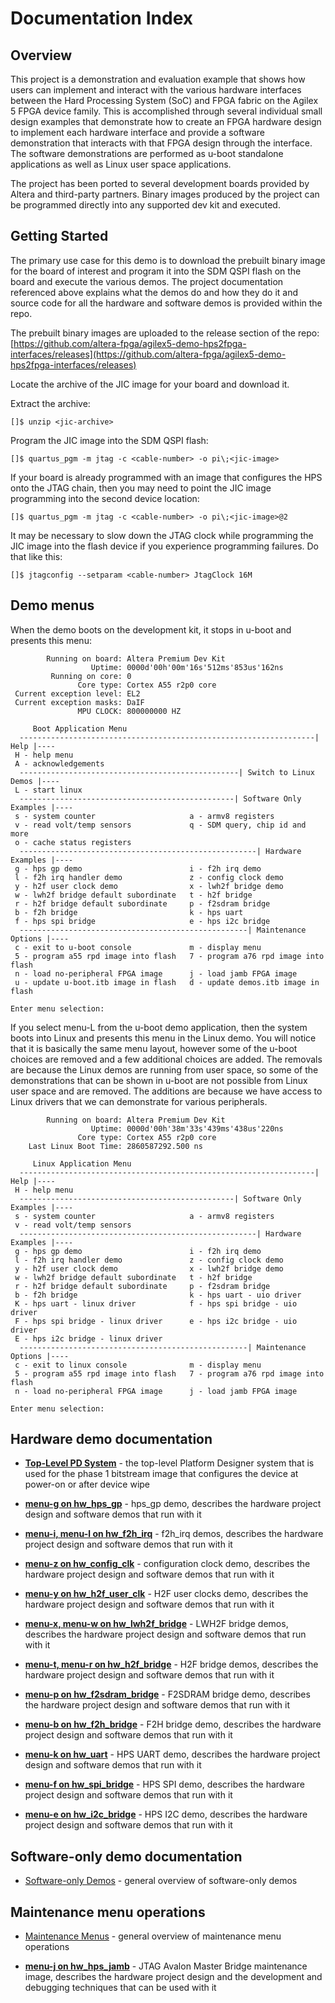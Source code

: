 # Documentation Index
<!-- SPDX-FileCopyrightText: Copyright (C) 2024 Intel Corporation -->
<!-- SPDX-License-Identifier: MIT-0 -->

## Overview

This project is a demonstration and evaluation example that shows how users can implement and interact with the various hardware interfaces between the Hard Processing System (SoC) and FPGA fabric on the Agilex 5 FPGA device family. This is accomplished through several individual small design examples that demonstrate how to create an FPGA hardware design to implement each hardware interface and provide a software demonstration that interacts with that FPGA design through the interface. The software demonstrations are performed as u-boot standalone applications as well as Linux user space applications.​

The project has been ported to several development boards provided by Altera and third-party partners. Binary images produced by the project can be programmed directly into any supported dev kit and executed.​

## Getting Started

The primary use case for this demo is to download the prebuilt binary image for the board of interest and program it into the SDM QSPI flash on the board and execute the various demos. The project documentation referenced above explains what the demos do and how they do it and source code for all the hardware and software demos is provided within the repo.

The prebuilt binary images are uploaded to the release section of the repo:\
[https://github.com/altera-fpga/agilex5-demo-hps2fpga-interfaces/releases](https://github.com/altera-fpga/agilex5-demo-hps2fpga-interfaces/releases)

Locate the archive of the JIC image for your board and download it.

Extract the archive:
```text
[]$ unzip <jic-archive>
```

Program the JIC image into the SDM QSPI flash:
```text
[]$ quartus_pgm -m jtag -c <cable-number> -o pi\;<jic-image>
```

If your board is already programmed with an image that configures the HPS onto the JTAG chain, then you may need to point the JIC image programming into the second device location:
```text
[]$ quartus_pgm -m jtag -c <cable-number> -o pi\;<jic-image>@2
```

It may be necessary to slow down the JTAG clock while programming the JIC image into the flash device if you experience programming failures. Do that like this:
```text
[]$ jtagconfig --setparam <cable-number> JtagClock 16M
```

## Demo menus

When the demo boots on the development kit, it stops in u-boot and presents this menu:

```text
        Running on board: Altera Premium Dev Kit
                  Uptime: 0000d'00h'00m'16s'512ms'853us'162ns
         Running on core: 0
               Core type: Cortex A55 r2p0 core
 Current exception level: EL2
 Current exception masks: DaIF
               MPU CLOCK: 800000000 HZ

     Boot Application Menu
  ------------------------------------------------------------------| Help |----
 H - help menu
 A - acknowledgements
  -------------------------------------------------| Switch to Linux Demos |----
 L - start linux
  ------------------------------------------------| Software Only Examples |----
 s - system counter                     a - armv8 registers
 v - read volt/temp sensors             q - SDM query, chip id and more
 o - cache status registers
  -----------------------------------------------------| Hardware Examples |----
 g - hps gp demo                        i - f2h irq demo
 l - f2h irq handler demo               z - config clock demo
 y - h2f user clock demo                x - lwh2f bridge demo
 w - lwh2f bridge default subordinate   t - h2f bridge
 r - h2f bridge default subordinate     p - f2sdram bridge
 b - f2h bridge                         k - hps uart
 f - hps spi bridge                     e - hps i2c bridge
  ---------------------------------------------------| Maintenance Options |----
 c - exit to u-boot console             m - display menu
 5 - program a55 rpd image into flash   7 - program a76 rpd image into flash
 n - load no-peripheral FPGA image      j - load jamb FPGA image
 u - update u-boot.itb image in flash   d - update demos.itb image in flash

Enter menu selection:
```

If you select menu-L from the u-boot demo application, then the system boots into Linux and presents this menu in the Linux demo. You will notice that it is basically the same menu layout, however some of the u-boot choices are removed and a few additional choices are added. The removals are because the Linux demos are running from user space, so some of the demonstrations that can be shown in u-boot are not possible from Linux user space and are removed. The additions are because we have access to Linux drivers that we can demonstrate for various peripherals.

```text
        Running on board: Altera Premium Dev Kit
                  Uptime: 0000d'00h'38m'33s'439ms'438us'220ns
               Core type: Cortex A55 r2p0 core
    Last Linux Boot Time: 2860587292.500 ns

     Linux Application Menu
  ------------------------------------------------------------------| Help |----
 H - help menu
  ------------------------------------------------| Software Only Examples |----
 s - system counter                     a - armv8 registers
 v - read volt/temp sensors
  -----------------------------------------------------| Hardware Examples |----
 g - hps gp demo                        i - f2h irq demo
 l - f2h irq handler demo               z - config clock demo
 y - h2f user clock demo                x - lwh2f bridge demo
 w - lwh2f bridge default subordinate   t - h2f bridge
 r - h2f bridge default subordinate     p - f2sdram bridge
 b - f2h bridge                         k - hps uart - uio driver
 K - hps uart - linux driver            f - hps spi bridge - uio driver
 F - hps spi bridge - linux driver      e - hps i2c bridge - uio driver
 E - hps i2c bridge - linux driver
  ---------------------------------------------------| Maintenance Options |----
 c - exit to linux console              m - display menu
 5 - program a55 rpd image into flash   7 - program a76 rpd image into flash
 n - load no-peripheral FPGA image      j - load jamb FPGA image

Enter menu selection:
```

## Hardware demo documentation

* [**Top-Level PD System**](02_top_pd_sys.md) - the top-level Platform Designer system that is used for the phase 1 bitstream image that configures the device at power-on or after device wipe

* [**menu-g on hw_hps_gp**](03_menu_g_hw_hps_gp.md) - hps_gp demo, describes the hardware project design and software demos that run with it

* [**menu-i, menu-l on hw_f2h_irq**](04_menu_il_hw_f2h_irq.md) - f2h_irq demos, describes the hardware project design and software demos that run with it

* [**menu-z on hw_config_clk**](05_menu_z_hw_config_clk.md) - configuration clock demo, describes the hardware project design and software demos that run with it

* [**menu-y on hw_h2f_user_clk**](06_menu_y_hw_h2f_user_clk.md) - H2F user clocks demo, describes the hardware project design and software demos that run with it

* [**menu-x, menu-w on hw_lwh2f_bridge**](07_menu_xw_hw_lwh2f_bridge.md) - LWH2F bridge demos, describes the hardware project design and software demos that run with it

* [**menu-t, menu-r on hw_h2f_bridge**](08_menu_tr_hw_h2f_bridge.md) - H2F bridge demos, describes the hardware project design and software demos that run with it

* [**menu-p on hw_f2sdram_bridge**](09_menu_p_hw_f2sdram_bridge.md) - F2SDRAM bridge demo, describes the hardware project design and software demos that run with it

* [**menu-b on hw_f2h_bridge**](10_menu_b_hw_f2h_bridge.md) - F2H bridge demo, describes the hardware project design and software demos that run with it

* [**menu-k on hw_uart**](11_menu_k_hw_uart.md) - HPS UART demo, describes the hardware project design and software demos that run with it

* [**menu-f on hw_spi_bridge**](12_menu_f_hw_spi_bridge.md) - HPS SPI demo, describes the hardware project design and software demos that run with it

* [**menu-e on hw_i2c_bridge**](13_menu_e_hw_i2c_bridge.md) - HPS I2C demo, describes the hardware project design and software demos that run with it

## Software-only demo documentation

* [Software-only Demos](15_software_demos.md) - general overview of software-only demos

## Maintenance menu operations

* [Maintenance Menus](16_maintenance_menus.md) - general overview of maintenance menu operations

* [**menu-j on hw_hps_jamb**](14_menu_j_hw_hps_jamb.md) - JTAG Avalon Master Bridge maintenance image, describes the hardware project design and the development and debugging techniques that can be used with it
